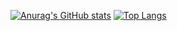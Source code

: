 [![Anurag's GitHub stats](https://github-readme-stats.vercel.app/api?username=DavySz&icons=true)](https://github.com/anuraghazra/github-readme-stats)
[![Top Langs](https://github-readme-stats.vercel.app/api/top-langs/?username=DavySz&layout=compact)](https://github.com/anuraghazra/github-readme-stats)
